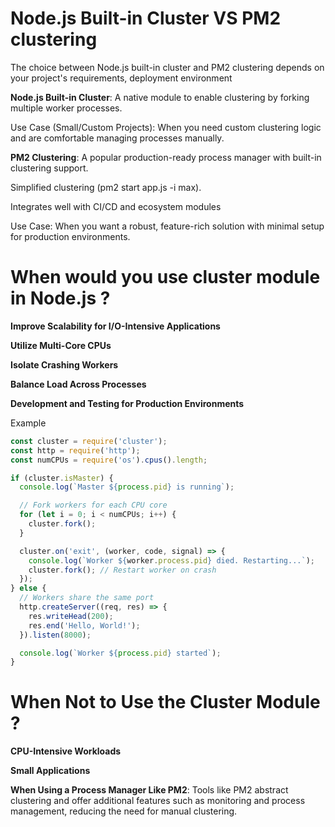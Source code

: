 # Node.js Built-in Cluster VS PM2 clustering

The choice between Node.js built-in cluster and PM2 clustering depends on your project's requirements, deployment environment

**Node.js Built-in Cluster**: A native module to enable clustering by forking multiple worker processes.

Use Case (Small/Custom Projects): When you need custom clustering logic and are comfortable managing processes manually.

**PM2 Clustering**: A popular production-ready process manager with built-in clustering support.

Simplified clustering (pm2 start app.js -i max).

Integrates well with CI/CD and ecosystem modules

Use Case: When you want a robust, feature-rich solution with minimal setup for production environments.

# When would you use cluster module in Node.js ?

**Improve Scalability for I/O-Intensive Applications**

**Utilize Multi-Core CPUs**

**Isolate Crashing Workers**

**Balance Load Across Processes**

**Development and Testing for Production Environments**

Example

```javascript
const cluster = require('cluster');
const http = require('http');
const numCPUs = require('os').cpus().length;

if (cluster.isMaster) {
  console.log(`Master ${process.pid} is running`);

  // Fork workers for each CPU core
  for (let i = 0; i < numCPUs; i++) {
    cluster.fork();
  }

  cluster.on('exit', (worker, code, signal) => {
    console.log(`Worker ${worker.process.pid} died. Restarting...`);
    cluster.fork(); // Restart worker on crash
  });
} else {
  // Workers share the same port
  http.createServer((req, res) => {
    res.writeHead(200);
    res.end('Hello, World!');
  }).listen(8000);

  console.log(`Worker ${process.pid} started`);
}
```


# When Not to Use the Cluster Module ?

**CPU-Intensive Workloads**

**Small Applications**

**When Using a Process Manager Like PM2**: Tools like PM2 abstract clustering and offer additional features such as monitoring and process management, reducing the need for manual clustering.
